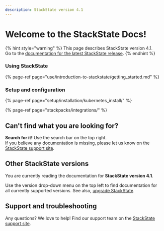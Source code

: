 ```yaml
---
description: StackState version 4.1
---
```


# Welcome to the StackState Docs!

{% hint style="warning" %}
This page describes StackState version 4.1.  
Go to the [documentation for the latest StackState release](https://docs.stackstate.com/).
{% endhint %}

### Using StackState

{% page-ref page="use/introduction-to-stackstate/getting\_started.md" %}

### Setup and configuration

{% page-ref page="setup/installation/kubernetes\_install/" %}

{% page-ref page="stackpacks/integrations/" %}

## Can't find what you are looking for?

**Search for it!** Use the search bar on the top right.  
If you believe any documentation is missing, please let us know on the [StackState support site](http://support.stackstate.com/).

## Other StackState versions

You are currently reading the documentation for **StackState version 4.1**.

Use the version drop-down menu on the top left to find documentation for all currently supported versions. See also, [upgrade StackState](setup/upgrading.md).

## Support and troubleshooting

Any questions? We love to help! Find our support team on the [StackState support site](http://support.stackstate.com/).

